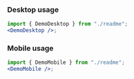 ### Desktop usage

```jsx harmony
import { DemoDesktop } from "./readme";
<DemoDesktop />;
```

### Mobile usage

```jsx harmony
import { DemoMobile } from "./readme";
<DemoMobile />;
```
